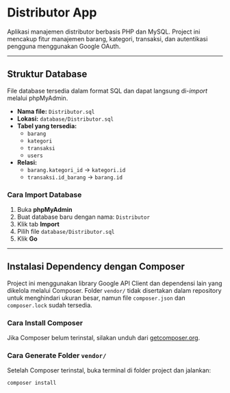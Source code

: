 # Distributor App

Aplikasi manajemen distributor berbasis PHP dan MySQL. Project ini mencakup fitur manajemen barang, kategori, transaksi, dan autentikasi pengguna menggunakan Google OAuth.

---

## Struktur Database

File database tersedia dalam format SQL dan dapat langsung di-*import* melalui phpMyAdmin.

- **Nama file:** `Distributor.sql`
- **Lokasi:** `database/Distributor.sql`
- **Tabel yang tersedia:**
  - `barang`
  - `kategori`
  - `transaksi`
  - `users`
- **Relasi:**
  - `barang.kategori_id` → `kategori.id`
  - `transaksi.id_barang` → `barang.id`

### Cara Import Database

1. Buka **phpMyAdmin**
2. Buat database baru dengan nama: `Distributor`
3. Klik tab **Import**
4. Pilih file `database/Distributor.sql`
5. Klik **Go**

---

## Instalasi Dependency dengan Composer

Project ini menggunakan library Google API Client dan dependensi lain yang dikelola melalui Composer. Folder `vendor/` tidak disertakan dalam repository untuk menghindari ukuran besar, namun file `composer.json` dan `composer.lock` sudah tersedia.

### Cara Install Composer

Jika Composer belum terinstal, silakan unduh dari [getcomposer.org](https://getcomposer.org/download/).

### Cara Generate Folder `vendor/`

Setelah Composer terinstal, buka terminal di folder project dan jalankan:

```bash
composer install
